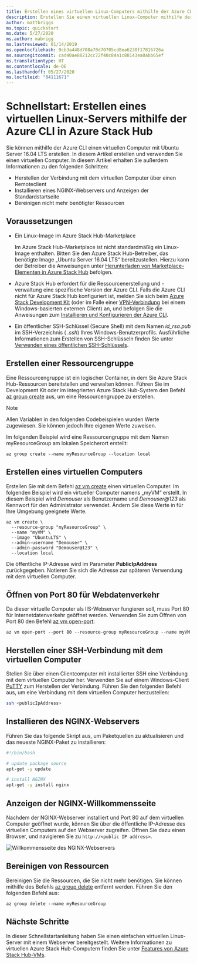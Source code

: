 ```yaml
---
title: Erstellen eines virtuellen Linux-Computers mithilfe der Azure CLI in Azure Stack Hub
description: Erstellen Sie einen virtuellen Linux-Computer mithilfe der Azure CLI in Azure Stack Hub.
author: mattbriggs
ms.topic: quickstart
ms.date: 5/27/2020
ms.author: mabrigg
ms.lastreviewed: 01/14/2019
ms.openlocfilehash: 9cb3a448d708a70d70705cd8ea6230f17816726a
ms.sourcegitcommit: cad40ae88212cc72f40c84a1c88143ea0abb65ef
ms.translationtype: HT
ms.contentlocale: de-DE
ms.lasthandoff: 05/27/2020
ms.locfileid: "84111671"
---
```

# <a name="quickstart-create-a-linux-server-vm-by-using-the-azure-cli-in-azure-stack-hub"></a>Schnellstart: Erstellen eines virtuellen Linux-Servers mithilfe der Azure CLI in Azure Stack Hub

Sie können mithilfe der Azure CLI einen virtuellen Computer mit Ubuntu Server 16.04 LTS erstellen. In diesem Artikel erstellen und verwenden Sie einen virtuellen Computer. In diesem Artikel erhalten Sie außerdem Informationen zu den folgenden Schritten:

* Herstellen der Verbindung mit dem virtuellen Computer über einen Remoteclient
* Installieren eines NGINX-Webservers und Anzeigen der Standardstartseite
* Bereinigen nicht mehr benötigter Ressourcen

## <a name="prerequisites"></a>Voraussetzungen

* Ein Linux-Image im Azure Stack Hub-Marketplace

   Im Azure Stack Hub-Marketplace ist nicht standardmäßig ein Linux-Image enthalten. Bitten Sie den Azure Stack Hub-Betreiber, das benötigte Image „Ubuntu Server 16.04 LTS“ bereitzustellen. Hierzu kann der Betreiber die Anweisungen unter [Herunterladen von Marketplace-Elementen in Azure Stack Hub](../operator/azure-stack-download-azure-marketplace-item.md) befolgen.

* Azure Stack Hub erfordert für die Ressourcenerstellung und -verwaltung eine spezifische Version der Azure CLI. Falls die Azure CLI nicht für Azure Stack Hub konfiguriert ist, melden Sie sich beim [Azure Stack Development Kit](../asdk/asdk-connect.md#connect-to-azure-stack-using-rdp) (oder im Falle einer [VPN-Verbindung](../asdk/asdk-connect.md#connect-to-azure-stack-using-vpn) bei einem Windows-basierten externen Client) an, und befolgen Sie die Anweisungen zum [Installieren und Konfigurieren der Azure CLI](azure-stack-version-profiles-azurecli2.md).

* Ein öffentlicher SSH-Schlüssel (Secure Shell) mit dem Namen *id_rsa.pub* im SSH-Verzeichnis ( *.ssh*) Ihres Windows-Benutzerprofils. Ausführliche Informationen zum Erstellen von SSH-Schlüsseln finden Sie unter [Verwenden eines öffentlichen SSH-Schlüssels](azure-stack-dev-start-howto-ssh-public-key.md).

## <a name="create-a-resource-group"></a>Erstellen einer Ressourcengruppe

Eine Ressourcengruppe ist ein logischer Container, in dem Sie Azure Stack Hub-Ressourcen bereitstellen und verwalten können. Führen Sie im Development Kit oder im integrierten Azure Stack Hub-System den Befehl [az group create](/cli/azure/group#az-group-create) aus, um eine Ressourcengruppe zu erstellen.

> [!NOTE]
> Allen Variablen in den folgenden Codebeispielen wurden Werte zugewiesen. Sie können jedoch Ihre eigenen Werte zuweisen.

Im folgenden Beispiel wird eine Ressourcengruppe mit dem Namen myResourceGroup am lokalen Speicherort erstellt: 

```cli
az group create --name myResourceGroup --location local
```

## <a name="create-a-virtual-machine"></a>Erstellen eines virtuellen Computers

Erstellen Sie mit dem Befehl [az vm create](/cli/azure/vm#az-vm-create) einen virtuellen Computer. Im folgenden Beispiel wird ein virtueller Computer namens „myVM“ erstellt. In diesem Beispiel wird *Demouser* als Benutzername und *Demouser@123* als Kennwort für den Administrator verwendet. Ändern Sie diese Werte in für Ihre Umgebung geeignete Werte.

```cli
az vm create \
  --resource-group "myResourceGroup" \
  --name "myVM" \
  --image "UbuntuLTS" \
  --admin-username "Demouser" \
  --admin-password "Demouser@123" \
  --location local
```

Die öffentliche IP-Adresse wird im Parameter **PublicIpAddress** zurückgegeben. Notieren Sie sich die Adresse zur späteren Verwendung mit dem virtuellen Computer.

## <a name="open-port-80-for-web-traffic"></a>Öffnen von Port 80 für Webdatenverkehr

Da dieser virtuelle Computer als IIS-Webserver fungieren soll, muss Port 80 für Internetdatenverkehr geöffnet werden. Verwenden Sie zum Öffnen von Port 80 den Befehl [az vm open-port](/cli/azure/vm): 

```cli
az vm open-port --port 80 --resource-group myResourceGroup --name myVM
```

## <a name="use-ssh-to-connect-to-the-virtual-machine"></a>Herstellen einer SSH-Verbindung mit dem virtuellen Computer

Stellen Sie über einen Clientcomputer mit installierter SSH eine Verbindung mit dem virtuellen Computer her. Verwenden Sie auf einem Windows-Client [PuTTY](https://www.putty.org/) zum Herstellen der Verbindung. Führen Sie den folgenden Befehl aus, um eine Verbindung mit dem virtuellen Computer herzustellen:

```bash
ssh <publicIpAddress>
```

## <a name="install-the-nginx-web-server"></a>Installieren des NGINX-Webservers

Führen Sie das folgende Skript aus, um Paketquellen zu aktualisieren und das neueste NGINX-Paket zu installieren:

```bash
#!/bin/bash

# update package source
apt-get -y update

# install NGINX
apt-get -y install nginx
```

## <a name="view-the-nginx-welcome-page"></a>Anzeigen der NGINX-Willkommensseite

Nachdem der NGINX-Webserver installiert und Port 80 auf dem virtuellen Computer geöffnet wurde, können Sie über die öffentliche IP-Adresse des virtuellen Computers auf den Webserver zugreifen. Öffnen Sie dazu einen Browser, und navigieren Sie zu ```http://<public IP address>```.

![Willkommensseite des NGINX-Webservers](./media/azure-stack-quick-create-vm-linux-cli/nginx.png)

## <a name="clean-up-resources"></a>Bereinigen von Ressourcen

Bereinigen Sie die Ressourcen, die Sie nicht mehr benötigen. Sie können mithilfe des Befehls [az group delete](/cli/azure/group#az-group-delete) entfernt werden. Führen Sie den folgenden Befehl aus:

```cli
az group delete --name myResourceGroup
```

## <a name="next-steps"></a>Nächste Schritte

In dieser Schnellstartanleitung haben Sie einen einfachen virtuellen Linux-Server mit einem Webserver bereitgestellt. Weitere Informationen zu virtuellen Azure Stack Hub-Computern finden Sie unter [Features von Azure Stack Hub-VMs](azure-stack-vm-considerations.md).
